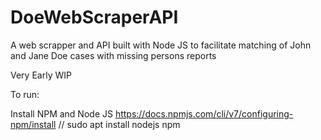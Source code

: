 # DoeWebScraperAPI

A web scrapper and API built with Node JS to facilitate matching of John and Jane Doe cases with missing persons reports 


Very Early WIP


To run:


Install NPM and Node JS https://docs.npmjs.com/cli/v7/configuring-npm/install //  sudo apt install nodejs npm
